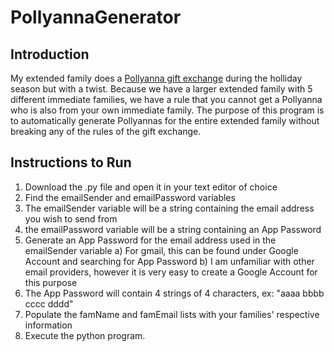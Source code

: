 # PollyannaGenerator

## Introduction
My extended family does a [Pollyanna gift exchange](https://en.wikipedia.org/wiki/Pollyanna#:~:text=The%20word%20%22pollyanna%22%20may%20also,surrounding%20areas.) during the holliday season but with a twist. Because we have a larger extended family with 5 different immediate families, we have a rule that you cannot get a Pollyanna who is also from your own immediate family. The purpose of this program is to automatically generate Pollyannas for the entire extended family without breaking any of the rules of the gift exchange.

## Instructions to Run
1. Download the .py file and open it in your text editor of choice
2. Find the emailSender and emailPassword variables
3. The emailSender variable will be a string containing the email address you wish to send from
4. the emailPassword variable will be a string containing an App Password
5. Generate an App Password for the email address used in the emailSender variable
     a) For gmail, this can be found under Google Account and searching for App Password
     b) I am unfamiliar with other email providers, however it is very easy to create a Google Account for this purpose
6. The App Password will contain 4 strings of 4 characters, ex: "aaaa bbbb cccc dddd"
7. Populate the famName and famEmail lists with your families' respective information
8. Execute the python program.
